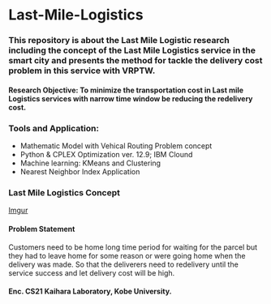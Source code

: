 # Last-Mile-Logistics
### This repository is about the Last Mile Logistic research including the concept of the Last Mile Logistics service in the smart city and presents the method for tackle the delivery cost problem in this service with VRPTW.

#### **Research Objective**: To minimize the transportation cost in Last mile Logistics services with narrow time window be **reducing the redelivery cost.** 


### Tools and Application: 
* Mathematic Model with Vehical Routing Problem concept
* Python & CPLEX Optimization ver. 12.9; IBM Clound
* Machine learning: KMeans and Clustering 
* Nearest Neighbor Index Application

### **Last Mile Logistics Concept**
[Imgur](https://i.imgur.com/9JXkWDR.png)
#### **Problem Statement**
Customers need to be home long time period for waiting for the parcel but they had to leave home for some reason or were going home when the delivery was made. So that the deliverers need to redelivery until the service success and let delivery cost will be high.

#### Enc. CS21 Kaihara Laboratory, Kobe University.